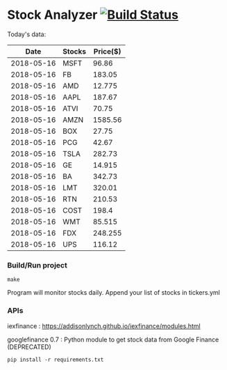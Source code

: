 # Stock Analyzer [![Build Status](https://travis-ci.org/ogoyal/StockAnalyzer.svg?branch=master)](https://travis-ci.org/ogoyal/StockAnalyzer)

Today's data:

| Date| Stocks| Price($) | 
| --- | --- | ---  | 
| 2018-05-16| MSFT| 96.86 | 
| 2018-05-16| FB| 183.05 | 
| 2018-05-16| AMD| 12.775 | 
| 2018-05-16| AAPL| 187.67 | 
| 2018-05-16| ATVI| 70.75 | 
| 2018-05-16| AMZN| 1585.56 | 
| 2018-05-16| BOX| 27.75 | 
| 2018-05-16| PCG| 42.67 | 
| 2018-05-16| TSLA| 282.73 | 
| 2018-05-16| GE| 14.915 | 
| 2018-05-16| BA| 342.73 | 
| 2018-05-16| LMT| 320.01 | 
| 2018-05-16| RTN| 210.53 | 
| 2018-05-16| COST| 198.4 | 
| 2018-05-16| WMT| 85.515 | 
| 2018-05-16| FDX| 248.255 | 
| 2018-05-16| UPS| 116.12 | 

### Build/Run project

```
make
```

Program will monitor stocks daily. Append your list of stocks in tickers.yml

### APIs
iexfinance : https://addisonlynch.github.io/iexfinance/modules.html

googlefinance 0.7 : Python module to get stock data from Google Finance (DEPRECATED)

```
pip install -r requirements.txt
```
